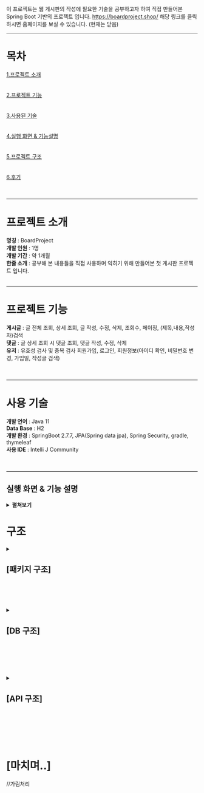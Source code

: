 이 프로젝트는 웹 게시판의 작성에 필요한 기술을 공부하고자 하여 직접 만들어본 Spring Boot 기반의 프로젝트 입니다. 
https://boardproject.shop/  해당 링크를 클릭하시면 홈페이지를 보실 수 있습니다. (현재는 닫음) 
* * * 
# 목차
[1.프로젝트 소개](#프로젝트-소개)<br><br><br>
[2.프로젝트 기능](#프로젝트-기능)<br><br><br>
[3.사용된 기술](#사용-기술)<br><br><br>
[4.실행 화면 & 기능설명](#실행-화면--기능-설명)<br><br><br>
[5.프로젝트 구조](#구조)<br><br><br>
[6.후기](#마치며)<br><br><br>
* * *

# 프로젝트 소개

<b>명칭</b> : BoardProject<br>
<b>개발 인원</b> : 1명<br>
<b>개발 기간</b> : 약 1개월<br>
<b>한줄 소개</b> : 공부해 본 내용들을 직접 사용하며 익히기 위해 만들어본 첫 게시판 프로젝트 입니다.<br><br>
* * *
# 프로젝트 기능

<b>게시글</b> : 글 전체 조회, 상세 조회, 글 작성, 수정, 삭제, 조회수, 페이징, (제목,내용,작성자)검색<br>
<b>댓글</b> : 글 상세 조회 시 댓글 조회, 댓글 작성, 수정, 삭제<br>
<b>유저</b> : 유효성 검사 및 중복 검사 회원가입, 로그인, 회원정보(아이디 확인, 비밀번호 변경, 가입일, 작성글 검색)<br><br><br>
* * *
# 사용 기술


<b>개발 언어</b> : Java 11 <br>
<b>Data Base</b> : H2 <br>
<b>개발 환경</b> : SpringBoot 2.7.7, JPA(Spring data jpa), Spring Security, gradle, thymeleaf <br>
<b>사용 IDE</b> : Intelli J Community <br><br><br>
* * *

## 실행 화면 & 기능 설명

<details>
  
  <summary><b>펼쳐보기</b></summary>
  
  <details>
  <summary><h2><strong>[글 전체조회]</strong></h2></summary>

  - <h3><b>[로그인 상태]</b></h3>
![게시글전체조회](https://github.com/Kojun123/MyProject01/assets/124665643/a91adee5-22e2-417e-98db-ffc781ddf4d4.PNG) <br/><br/><br/>
게시글은 최신 작성글 기준으로 정렬됩니다. 제목 옆에는 게시글 내의 작성된 댓글의 개수를 표시하며 조회수는 쿠키를 대조하여 최초 조회시에만 카운트됩니다.
<br/><br/><br/>
  </details>
  
  <details>
  <summary><h2><strong>[글 상세조회]</strong></h2></summary>
    
   - <h3><b>[게스트(혹은 권한이 없는) 상태]</b></h3>
   <img src="https://github.com/Kojun123/MyProject01/assets/124665643/1cbc68ee-3ec0-4119-ac74-36795a6fba4a.PNG"> <br><br>
    
   - <h3><b>[로그인 상태]</b></h3>
   <img src="https://github.com/Kojun123/MyProject01/assets/124665643/ed9b09fb-adf1-4dfb-bbd1-a75a5dedf43a.PNG"> <br><br>
  게시글의 수정과 삭제, 댓글 작성, 수정, 삭제가 가능하며 <br>
  본인이 작성한 게시글과 댓글이 아니라면 수정/삭제가 나타나지 않으며 게스트 상태에서는 댓글 작성을 할 수 없습니다.<br>
    </details>
  
  <details>
  <summary><h2><strong>[글 작성]</strong></h2></summary>
   <h3><b>[게시글 작성 화면]</b></h3>
    <img src = "https://user-images.githubusercontent.com/124665643/218441768-09f57291-c170-4d63-8520-1a089f52ae39.PNG"> <br>
   로그인 한 유저는 게시글의 제목과 내용을 입력하여 작성이 가능합니다. 작성 후에는 목록화면으로 redirect 됩니다. <br>
  </details>
  
  <details>
    <summary><h2><strong>[글 검색]</strong></h2></summary>
    <h3><b>[게시글 검색 화면]</b></h3>
    <img src = "https://github.com/Kojun123/MyProject01/assets/124665643/648e6462-d1cf-451b-a793-91540bf7dd3d.PNG"> <br>
    게시글은 제목, 내용, 작성자 세 가지 조건으로 검색이 가능합니다. 검색 키워드에 포함된 모든 글이 조회됩니다. 
  </details>
  
  <details>
    <summary><h2><strong>[회원가입 & 로그인]</strong>,</h2></summary>
    <h3><b>[회원가입 화면]</b></h3>
    <img src = "https://user-images.githubusercontent.com/124665643/218448047-11aa55b5-7b72-44fd-add5-091ff8feda5d.PNG"> <br>
    회원가입은 가입할 id , password, email을 입력하여 진행하며 password가 일치하지 않거나 id와 emial이 이미 존재한다면 사용자에게 다음과 같은 메시지를 보여줍니다. <br>
    <h3><b>[로그인 화면]</b></h3>
    <img src = "https://user-images.githubusercontent.com/124665643/218448897-7155703a-0f4b-418c-9f74-fe789023c366.PNG"> <br>
    로그인은 id와 password를 입력하여 진행하며 id나 password 둘 중 하나라도 일치하지 않을 시에는 다음과 같은 메시지를 보여줍니다.
  </details>

  <details>
    <summary><h2><strong>[회원정보]</strong></h2></summary>
    <h3><b>[회원정보 화면]</b></h3>
    <img src = "https://github.com/Kojun123/MyProject01/assets/124665643/fc55d647-3849-40e6-b830-bee8c165fadd.PNG"> <br>
    회원정보 화면에서 ID, 비밀번호 변경, 가입일, 작성글 검색을 보여줍니다. <br>
    <h3><b>[작성글 검색 화면]</b></h3>
    <img src = "https://github.com/Kojun123/MyProject01/assets/124665643/13289697-a261-4058-956d-0f826de2220a.PNG"> <br>
    작성한 게시글들을 확인할 수 있고 이동할 수 있습니다.
  </details>
  
  
</details>
</details>


# 구조


<details>
  <summary><h2><strong>[패키지 구조]</strong></h2></summary>
  <img src = "https://user-images.githubusercontent.com/124665643/218452442-b927609e-0e40-4723-9660-a7851a9087a9.PNG"> <br>
  <img src = "https://user-images.githubusercontent.com/124665643/218452446-de64d676-7a9e-45ff-9c5d-90d1b277c256.PNG"> <br>
  <img src = "https://user-images.githubusercontent.com/124665643/218452450-75d78047-bb4e-433d-a303-371b29a07b1c.PNG"> <br>
  <img src = "https://user-images.githubusercontent.com/124665643/218452452-42b60004-d6e2-4bf2-8cef-22fad0f22494.PNG"> <br>
</details><br><br><br><br>

<details>
  <summary><h2><strong>[DB 구조]</strong></h2></summary>
  
  <h3><strong>[BOARD]</strong></h3><br>
  <img src = "https://user-images.githubusercontent.com/124665643/218453470-05944fc5-38cf-40c7-9677-1a87a27e0376.PNG"> <br>
  
  <h3><strong>[COMMENT]</strong></h3><br>
  <img src = "https://user-images.githubusercontent.com/124665643/218455982-3573b45d-b856-49ad-ab18-d55b2a33b95d.PNG"> <br>

  <h3><strong>[USER]</strong></h3><br>
  <img src = "https://user-images.githubusercontent.com/124665643/218455988-d407ca10-2907-4a89-976d-21ff981ba31a.PNG"> <br>
  
  <img src = "https://user-images.githubusercontent.com/124665643/218455990-a448dd8d-6120-4d37-ad0b-e4960ae58741.PNG"> <br> 
</details><br><br><br><br><br>

<details>
  <summary><h2><strong>[API 구조]</strong></h2></summary>
  <h3><strong>[BOARD API]</strong></h3>
  <img src = "https://github.com/Kojun123/MyProject01/assets/124665643/eef984cb-cb80-40b0-a1f3-07e1ecbdce97.PNG"> <br>
</details><br><br><br><br><br>

# [마치며..]
//가림처리

